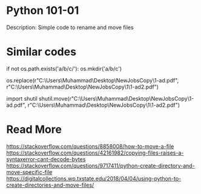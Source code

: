 # Python 101-01

Description:
Simple code to rename and move files

# Similar codes
if not os.path.exists('a/b/c/'):
    os.mkdir('a/b/c')

os.replace(r"C:\Users\Muhammad\Desktop\NewJobsCopy\1-ad.pdf", r"C:\Users\Muhammad\Desktop\NewJobsCopy\1\1-ad2.pdf")

import shutil
shutil.move(r"C:\Users\Muhammad\Desktop\NewJobsCopy\1-ad.pdf", r"C:\Users\Muhammad\Desktop\NewJobsCopy\1\1-ad2.pdf") 


# Read More 
https://stackoverflow.com/questions/8858008/how-to-move-a-file
https://stackoverflow.com/questions/42161982/copying-files-raises-a-syntaxerror-cant-decode-bytes
https://stackoverflow.com/questions/9717411/python-create-directory-and-move-specific-file
https://digitalcollections.wp.txstate.edu/2018/04/04/using-python-to-create-directories-and-move-files/
